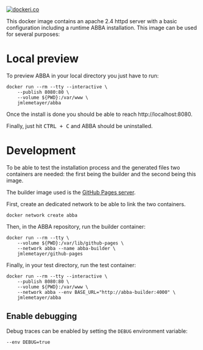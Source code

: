 [![dockeri.co][dockeri.co]][hub.docker]

This docker image contains an apache 2.4 httpd server with a basic configuration
including a runtime ABBA installation. This image can be used for several
purposes:

# Local preview

To preview ABBA in your local directory you just have to run:

    docker run --rm --tty --interactive \
        --publish 8080:80 \
        --volume ${PWD}:/var/www \
        jmlemetayer/abba

Once the install is done you should be able to reach http://localhost:8080.

Finally, just hit <kbd>CTRL + C</kbd> and ABBA should be uninstalled.

# Development

To be able to test the installation process and the generated files two
containers are needed: the first being the builder and the second being this
image.

The builder image used is the [GitHub Pages server][github-pages].

First, create an dedicated network to be able to link the two containers.

    docker network create abba

Then, in the ABBA repository, run the builder container:

    docker run --rm --tty \
        --volume ${PWD}:/var/lib/github-pages \
        --network abba --name abba-builder \
        jmlemetayer/github-pages

Finally, in your test directory, run the test container:

    docker run --rm --tty --interactive \
        --publish 8080:80 \
        --volume ${PWD}:/var/www \
        --network abba --env BASE_URL="http://abba-builder:4000" \
        jmlemetayer/abba

## Enable debugging

Debug traces can be enabled by setting the `DEBUG` environment variable:

    --env DEBUG=true

[hub.docker]: https://hub.docker.com/r/jmlemetayer/abba
[dockeri.co]: https://dockeri.co/image/jmlemetayer/abba
[github-pages]: https://hub.docker.com/r/jmlemetayer/github-pages
